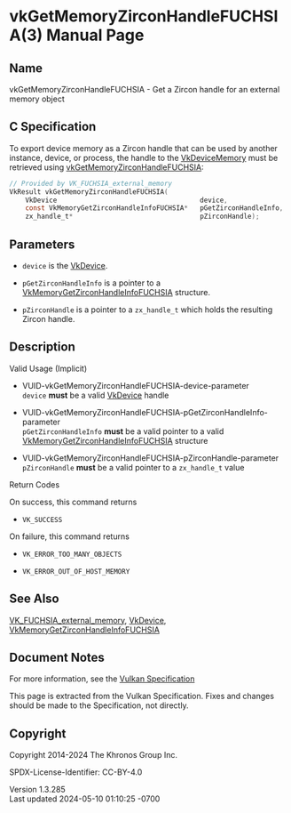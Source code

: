 # vkGetMemoryZirconHandleFUCHSIA(3) Manual Page

## Name

vkGetMemoryZirconHandleFUCHSIA - Get a Zircon handle for an external
memory object



## <a href="#_c_specification" class="anchor"></a>C Specification

To export device memory as a Zircon handle that can be used by another
instance, device, or process, the handle to the
[VkDeviceMemory](https://registry.khronos.org/vulkan/specs/1.3-extensions/man/html/VkDeviceMemory.html) must be retrieved using
[vkGetMemoryZirconHandleFUCHSIA](https://registry.khronos.org/vulkan/specs/1.3-extensions/man/html/vkGetMemoryZirconHandleFUCHSIA.html):

``` c
// Provided by VK_FUCHSIA_external_memory
VkResult vkGetMemoryZirconHandleFUCHSIA(
    VkDevice                                    device,
    const VkMemoryGetZirconHandleInfoFUCHSIA*   pGetZirconHandleInfo,
    zx_handle_t*                                pZirconHandle);
```

## <a href="#_parameters" class="anchor"></a>Parameters

- `device` is the [VkDevice](https://registry.khronos.org/vulkan/specs/1.3-extensions/man/html/VkDevice.html).

- `pGetZirconHandleInfo` is a pointer to a
  [VkMemoryGetZirconHandleInfoFUCHSIA](https://registry.khronos.org/vulkan/specs/1.3-extensions/man/html/VkMemoryGetZirconHandleInfoFUCHSIA.html)
  structure.

- `pZirconHandle` is a pointer to a `zx_handle_t` which holds the
  resulting Zircon handle.

## <a href="#_description" class="anchor"></a>Description

Valid Usage (Implicit)

- <a href="#VUID-vkGetMemoryZirconHandleFUCHSIA-device-parameter"
  id="VUID-vkGetMemoryZirconHandleFUCHSIA-device-parameter"></a>
  VUID-vkGetMemoryZirconHandleFUCHSIA-device-parameter  
  `device` **must** be a valid [VkDevice](https://registry.khronos.org/vulkan/specs/1.3-extensions/man/html/VkDevice.html) handle

- <a
  href="#VUID-vkGetMemoryZirconHandleFUCHSIA-pGetZirconHandleInfo-parameter"
  id="VUID-vkGetMemoryZirconHandleFUCHSIA-pGetZirconHandleInfo-parameter"></a>
  VUID-vkGetMemoryZirconHandleFUCHSIA-pGetZirconHandleInfo-parameter  
  `pGetZirconHandleInfo` **must** be a valid pointer to a valid
  [VkMemoryGetZirconHandleInfoFUCHSIA](https://registry.khronos.org/vulkan/specs/1.3-extensions/man/html/VkMemoryGetZirconHandleInfoFUCHSIA.html)
  structure

- <a href="#VUID-vkGetMemoryZirconHandleFUCHSIA-pZirconHandle-parameter"
  id="VUID-vkGetMemoryZirconHandleFUCHSIA-pZirconHandle-parameter"></a>
  VUID-vkGetMemoryZirconHandleFUCHSIA-pZirconHandle-parameter  
  `pZirconHandle` **must** be a valid pointer to a `zx_handle_t` value

Return Codes

On success, this command returns  
- `VK_SUCCESS`

On failure, this command returns  
- `VK_ERROR_TOO_MANY_OBJECTS`

- `VK_ERROR_OUT_OF_HOST_MEMORY`

## <a href="#_see_also" class="anchor"></a>See Also

[VK_FUCHSIA_external_memory](https://registry.khronos.org/vulkan/specs/1.3-extensions/man/html/VK_FUCHSIA_external_memory.html),
[VkDevice](https://registry.khronos.org/vulkan/specs/1.3-extensions/man/html/VkDevice.html),
[VkMemoryGetZirconHandleInfoFUCHSIA](https://registry.khronos.org/vulkan/specs/1.3-extensions/man/html/VkMemoryGetZirconHandleInfoFUCHSIA.html)

## <a href="#_document_notes" class="anchor"></a>Document Notes

For more information, see the <a
href="https://registry.khronos.org/vulkan/specs/1.3-extensions/html/vkspec.html#vkGetMemoryZirconHandleFUCHSIA"
target="_blank" rel="noopener">Vulkan Specification</a>

This page is extracted from the Vulkan Specification. Fixes and changes
should be made to the Specification, not directly.

## <a href="#_copyright" class="anchor"></a>Copyright

Copyright 2014-2024 The Khronos Group Inc.

SPDX-License-Identifier: CC-BY-4.0

Version 1.3.285  
Last updated 2024-05-10 01:10:25 -0700
